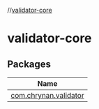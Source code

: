 //[validator-core](index.md)

# validator-core

## Packages

| Name |
|---|
| [com.chrynan.validator](validator-core/com.chrynan.validator/index.md) |
